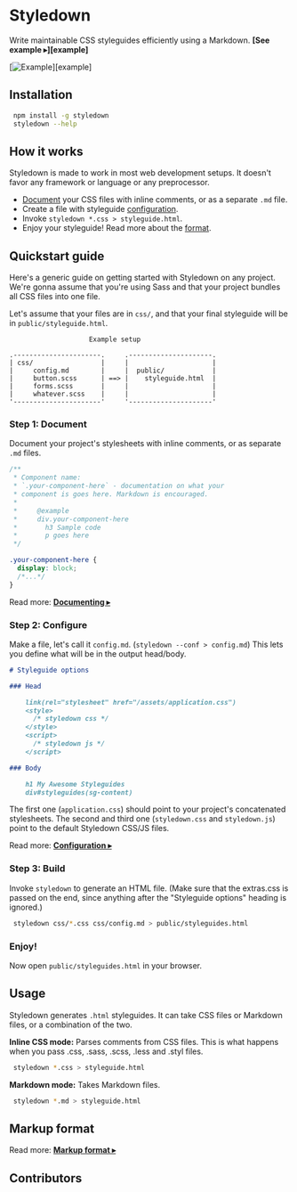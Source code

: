 # Styledown

Write maintainable CSS styleguides efficiently using a Markdown.
**[See example ▸][example]**

[![Example](https://cdn.rawgit.com/styledown/styledown/81a1d9c/examples/screenshot.png)][example]

## Installation

``` bash
 npm install -g styledown
 styledown --help
```

## How it works

Styledown is made to work in most web development setups. It doesn't favor any framework or language or any preprocessor.

* [Document][doc] your CSS files with inline comments, or as a separate `.md` file.
* Create a file with styleguide [configuration][conf].
* Invoke `styledown *.css > styleguide.html`.
* Enjoy your styleguide! Read more about the [format][fmt].

[doc]: docs/Documenting.md
[conf]: docs/Configuration.md
[fmt]: docs/Format.md

## Quickstart guide

Here's a generic guide on getting started with Styledown on any project. We're
gonna assume that you're using Sass and that your project bundles all CSS files
into one file.

Let's assume that your files are in `css/`, and that your final styleguide will
be in `public/styleguide.html`.

```text
                    Example setup

.----------------------.     .---------------------.
| css/                 |     |                     |
|     config.md        |     |  public/            |
|     button.scss      | ==> |    styleguide.html  |
|     forms.scss       |     |                     |
|     whatever.scss    |     |                     |
'----------------------'     '---------------------'
```

### Step 1: Document

Document your project's stylesheets with inline comments, or as separate `.md`
files.

```css
/**
 * Component name:
 * `.your-component-here` - documentation on what your
 * component is goes here. Markdown is encouraged.
 *
 *     @example
 *     div.your-component-here
 *       h3 Sample code
 *       p goes here
 */

.your-component-here {
  display: block;
  /*...*/
}
```

Read more: **[Documenting ▸](docs/Documenting.md)**

### Step 2: Configure

Make a file, let's call it `config.md`. (`styledown --conf > config.md`) This
lets you define what will be in the output head/body.

```markdown
# Styleguide options

### Head

    link(rel="stylesheet" href="/assets/application.css")
    <style>
      /* styledown css */
    </style>
    <script>
      /* styledown js */
    </script>

### Body

    h1 My Awesome Styleguides
    div#styleguides(sg-content)
```

The first one (`application.css`) should point to your project's concatenated
stylesheets. The second and third one (`styledown.css` and `styledown.js`)
point to the default Styledown CSS/JS files.

Read more: **[Configuration ▸](docs/Configuration.md)**

### Step 3: Build

Invoke `styledown` to generate an HTML file. (Make sure that the extras.css is
passed on the end, since anything after the "Styleguide options" heading is ignored.)

```bash
 styledown css/*.css css/config.md > public/styleguides.html
```

### Enjoy!

Now open `public/styleguides.html` in your browser.

## Usage

Styledown generates `.html` styleguides. It can take CSS files or Markdown 
files, or a combination of the two.

__Inline CSS mode:__ Parses comments from CSS files. This is what happens when 
you pass .css, .sass, .scss, .less and .styl files.

```bash
 styledown *.css > styleguide.html
```

__Markdown mode:__ Takes Markdown files.

```bash
 styledown *.md > styleguide.html
```

## Markup format

Read more: **[Markup format ▸](docs/Format.md)**

## Contributors

<!-- readme: contributors -start -->
<!-- readme: contributors -end -->
